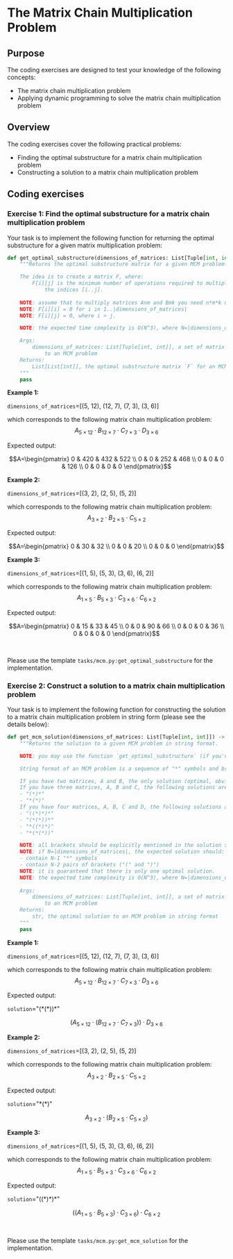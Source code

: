 # The Matrix Chain Multiplication Problem

## Purpose

The coding exercises are designed to test your knowledge of the following concepts:
* The matrix chain multiplication problem
* Applying dynamic programming to solve the matrix chain multiplication problem

## Overview

The coding exercises cover the following practical problems:
* Finding the optimal substructure for a matrix chain multiplication problem
* Constructing a solution to a matrix chain multiplication problem

## Coding exercises

### Exercise 1: Find the optimal substructure for a matrix chain multiplication problem

Your task is to implement the following function for returning the optimal substructure for a given matrix multiplication problem:

```python
def get_optimal_substructure(dimensions_of_matrices: List[Tuple[int, int]]) -> List[List[int]]:
    """Returns the optimal substructure matrix for a given MCM problem.

    The idea is to create a matrix F, where:
        F[i][j] is the minimum number of operations required to multiply matrices with
            the indices [i..j].
    
    NOTE: assume that to multiply matrices Anm and Bmk you need n*m*k operations.
    NOTE: F[i][i] = 0 for i in 1..|dimensions_of_matrices|
    NOTE: F[i][j] = 0, where i > j.

    NOTE: the expected time complexity is O(N^3), where N=|dimensions_of_matrices|

    Args:
        dimensions_of_matrices: List[Tuple[int, int]], a set of matrix dimensions that correspond
            to an MCM problem
    Returns:
        List[List[int]], the optimal substructure matrix `F` for an MCM problem 
    """
    pass
```

**Example 1:**

`dimensions_of_matrices`=[(5, 12), (12, 7), (7, 3), (3, 6)]

which corresponds to the following matrix chain multiplication problem:
$$
A_{5\times 12} \cdot B_{12\times 7} \cdot C_{7\times 3} \cdot D_{3\times 6}
$$

Expected output:

```math
A=\begin{pmatrix}
0 & 420 & 432 & 522 \\
0 & 0 & 252 & 468 \\
0 & 0 & 0 & 126 \\
0 & 0 & 0 & 0
\end{pmatrix}
```

**Example 2:**

`dimensions_of_matrices`=[(3, 2), (2, 5), (5, 2)]

which corresponds to the following matrix chain multiplication problem:
$$
A_{3\times 2} \cdot B_{2\times 5} \cdot C_{5\times 2}
$$

Expected output:

```math
A=\begin{pmatrix}
0 & 30 & 32 \\
0 & 0 & 20 \\
0 & 0 & 0
\end{pmatrix}
```

**Example 3:**

`dimensions_of_matrices`=[(1, 5), (5, 3), (3, 6), (6, 2)]

which corresponds to the following matrix chain multiplication problem:
$$
A_{1\times 5} \cdot B_{5\times 3} \cdot C_{3\times 6} \cdot C_{6\times 2}
$$

Expected output:

```math
A=\begin{pmatrix}
0 & 15 & 33 & 45 \\
0 & 0 & 90 & 66 \\
0 & 0 & 0 & 36 \\
0 & 0 & 0 & 0
\end{pmatrix}
```

<br>

Please use the template `tasks/mcm.py:get_optimal_substructure` for the implementation.

### Exercise 2: Construct a solution to a matrix chain multiplication problem

Your task is to implement the following function for constructing the solution to a matrix chain multiplication problem in string form (please see the details below):

```python
def get_mcm_solution(dimensions_of_matrices: List[Tuple[int, int]]) -> str:
    """Returns the solution to a given MCM problem in string format.

    NOTE: you may use the function `get_optimal_substructure` (if you've already implemented it).

    String format of an MCM problem is a sequence of "*" symbols and brackets - "(", ")".

    If you have two matrices, A and B, the only solution (optimal, obviously) is "*".
    If you have three matrices, A, B and C, the following solutions are possible:
    - "(*)*"
    - "*(*)"
    If you have four matrices, A, B, C and D, the following solutions are possible:
    - "((*)*)*"
    - "(*(*))*"
    - "*((*)*)"
    - "*(*(*))"

    NOTE: all brackets should be explicitly mentioned in the solution string.
    NOTE: if N=|dimensions_of_matrices|, the expected solution should:
    - contain N-1 "*" symbols
    - contain N-2 pairs of brackets ("(" and ")")
    NOTE: it is guaranteed that there is only one optimal solution.
    NOTE: the expected time complexity is O(N^3), where N=|dimensions_of_matrices|
    
    Args:
        dimensions_of_matrices: List[Tuple[int, int]], a set of matrix dimensions that correspond
            to an MCM problem
    Returns:
        str, the optimal solution to an MCM problem in string format
    """
    pass
```

**Example 1:**

`dimensions_of_matrices`=[(5, 12), (12, 7), (7, 3), (3, 6)]

which corresponds to the following matrix chain multiplication problem:
$$
A_{5\times 12} \cdot B_{12\times 7} \cdot C_{7\times 3} \cdot D_{3\times 6}
$$

Expected output: 

`solution`="(\*(\*))\*"

$$
(A_{5\times 12} \cdot (B_{12\times 7} \cdot C_{7\times 3})) \cdot D_{3\times 6}
$$

**Example 2:**

`dimensions_of_matrices`=[(3, 2), (2, 5), (5, 2)]

which corresponds to the following matrix chain multiplication problem:
$$
A_{3\times 2} \cdot B_{2\times 5} \cdot C_{5\times 2}
$$

Expected output:

`solution`="\*(\*)"

$$
A_{3\times 2} \cdot (B_{2\times 5} \cdot C_{5\times 2})
$$

**Example 3:**

`dimensions_of_matrices`=[(1, 5), (5, 3), (3, 6), (6, 2)]

which corresponds to the following matrix chain multiplication problem:
$$
A_{1\times 5} \cdot B_{5\times 3} \cdot C_{3\times 6} \cdot C_{6\times 2}
$$

Expected output:

`solution`="((\*)\*)\*"

$$
((A_{1\times 5} \cdot B_{5\times 3}) \cdot C_{3\times 6}) \cdot C_{6\times 2}
$$

<br>

Please use the template `tasks/mcm.py:get_mcm_solution` for the implementation.
